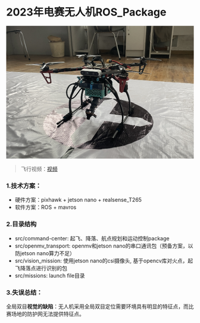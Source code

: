 # 2023年电赛无人机ROS_Package
![image](https://github.com/Ervinsworld/PX4-ROSPackage/blob/master/pic.jpg)
> 飞行视频：[视频](https://www.bilibili.com/video/BV1Cj411B762/?spm_id_from=333.999.0.0&vd_source=63b77a3cb11fa22eb55ce223594a91b7)
### 1.技术方案：
 - 硬件方案：pixhawk + jetson nano + realsense_T265
 - 软件方案：ROS + mavros

### 2.目录结构
- src/command-center: 起飞、降落、航点规划和运动控制package
- src/openmv_transport: openmv和jetson nano的串口通讯包（预备方案，以防jetson nano算力不足）
- src/vision_mission: 使用jetson nano的csi摄像头, 基于opencv库对火点，起飞降落点进行识别的包
- src/missions: launch file目录
  
### 3.失误总结：
全局双目**视觉的缺陷**：无人机采用全局双目定位需要环境具有明显的特征点，而比赛场地的防护网无法提供特征点。
